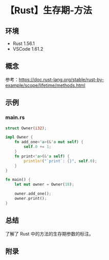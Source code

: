 # 【Rust】生存期-方法

## 环境

- Rust 1.56.1
- VSCode 1.61.2

## 概念

参考：<https://doc.rust-lang.org/stable/rust-by-example/scope/lifetime/methods.html>  

## 示例

### main.rs

```rust
struct Owner(i32);

impl Owner {
    fn add_one<'a>(&'a mut self) {
        self.0 += 1;
    }
    fn print<'a>(&'a self) {
        println!("`print`: {}", self.0);
    }
}

fn main() {
    let mut owner = Owner(18);

    owner.add_one();
    owner.print();
}
```

## 总结

了解了 Rust 中的方法的生存期参数的标注。

## 附录
